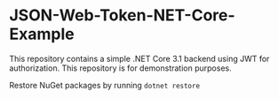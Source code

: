 # JSON-Web-Token-NET-Core-Example
This repository contains a simple .NET Core 3.1 backend using JWT for authorization. This repository is for demonstration purposes.

Restore NuGet packages by running `dotnet restore`

